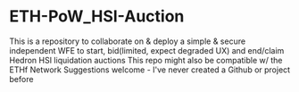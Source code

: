 # ETH-PoW_HSI-Auction
This is a repository to collaborate on &amp; deploy a simple &amp; secure independent WFE to start, bid(limited, expect degraded UX) and end/claim Hedron HSI liquidation auctions
This repo might also be compatible w/ the ETHf Network
Suggestions welcome - I've never created a Github or project before
